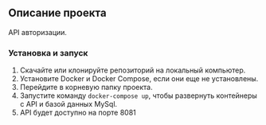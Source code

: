 ## Описание проекта

API авторизации.

### Установка и запуск

1.  Скачайте или клонируйте репозиторий на локальный компьютер.
2.  Установите Docker и Docker Compose, если они еще не установлены.
3.  Перейдите в корневую папку проекта.
4.  Запустите команду `docker-compose up`, чтобы развернуть контейнеры с API и базой данных MySql.
5.  API будет доступно на порте 8081
